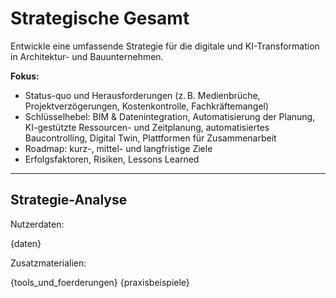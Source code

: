 # Strategische Gesamt
Entwickle eine umfassende Strategie für die digitale und KI-Transformation in Architektur- und Bauunternehmen.

**Fokus:**
- Status-quo und Herausforderungen (z. B. Medienbrüche, Projektverzögerungen, Kostenkontrolle, Fachkräftemangel)
- Schlüsselhebel: BIM & Datenintegration, Automatisierung der Planung, KI-gestützte Ressourcen- und Zeitplanung, automatisiertes Baucontrolling, Digital Twin, Plattformen für Zusammenarbeit
- Roadmap: kurz-, mittel- und langfristige Ziele
- Erfolgsfaktoren, Risiken, Lessons Learned

---

## Strategie-Analyse

Nutzerdaten:

{daten}

Zusatzmaterialien:

{tools_und_foerderungen}
{praxisbeispiele}